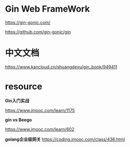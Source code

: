 #  Gin Web FrameWork

https://gin-gonic.com/   

https://github.com/gin-gonic/gin   

# 中文文档
https://www.kancloud.cn/shuangdeyu/gin_book/949411  



#  resource 

**Gin入门实战**

https://www.imooc.com/learn/1175   

**gin vs  Beego**

https://www.imooc.com/learn/602   


**golang企业级网关**
https://coding.imooc.com/class/436.html  
